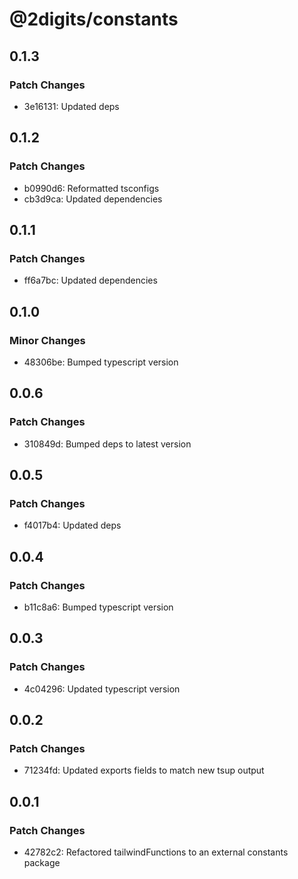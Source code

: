 # @2digits/constants

## 0.1.3

### Patch Changes

- 3e16131: Updated deps

## 0.1.2

### Patch Changes

- b0990d6: Reformatted tsconfigs
- cb3d9ca: Updated dependencies

## 0.1.1

### Patch Changes

- ff6a7bc: Updated dependencies

## 0.1.0

### Minor Changes

- 48306be: Bumped typescript version

## 0.0.6

### Patch Changes

- 310849d: Bumped deps to latest version

## 0.0.5

### Patch Changes

- f4017b4: Updated deps

## 0.0.4

### Patch Changes

- b11c8a6: Bumped typescript version

## 0.0.3

### Patch Changes

- 4c04296: Updated typescript version

## 0.0.2

### Patch Changes

- 71234fd: Updated exports fields to match new tsup output

## 0.0.1

### Patch Changes

- 42782c2: Refactored tailwindFunctions to an external constants package
